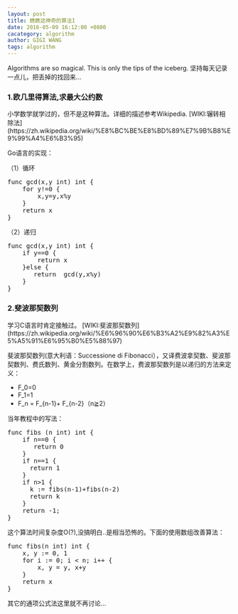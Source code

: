 ```yaml
---
layout: post
title: 瞧瞧这神奇的算法I
date: 2016-05-09 16:12:00 +0800
cacategory: algorithm
author: GIGI WANG
tags: algorithm
---
```

Algorithms are so magical. This is only the tips of the iceberg.
坚持每天记录一点儿，把丢掉的找回来...
<h3>1.欧几里得算法,求最大公约数</h3>
  小学数学就学过的，但不是这种算法。详细的描述参考Wikipedia.
  [WIKI:辗转相除法](https://zh.wikipedia.org/wiki/%E8%BC%BE%E8%BD%89%E7%9B%B8%E9%99%A4%E6%B3%95)

 Go语言的实现：
 
 （1）循环
<pre>
func gcd(x,y int) int {
    for y!=0 {
        x,y=y,x%y
    }
    return x
}
</pre>
 （2）递归
<pre>
func gcd(x,y int) int {
    if y==0 {
        return x
    }else {
       return  gcd(y,x%y)
    }
}
</pre>
<h3>2.斐波那契数列</h3>
学习C语言时肯定接触过。
[WIKI:斐波那契数列](https://zh.wikipedia.org/wiki/%E6%96%90%E6%B3%A2%E9%82%A3%E5%A5%91%E6%95%B0%E5%88%97)

斐波那契数列(意大利语：Successione di Fibonacci），又译费波拿契数、斐波那契数列、费氏数列、黄金分割数列。在数学上，费波那契数列是以递归的方法来定义：

- F_0=0
- F_1=1
- F_n = F_{n-1}+ F_{n-2}（n≧2）

当年教程中的写法：
<pre>
func fibs (n int) int {
    if n==0 {
       return 0
    }
    if n==1 {
      return 1
    }
    if n>1 {
      k := fibs(n-1)+fibs(n-2)
      return k
    }
    return -1;
}
</pre>
这个算法时间复杂度O(?),没搞明白..是相当恐怖的。下面的使用数组改善算法：
<pre>
func fibs(n int) int {
    x, y := 0, 1
    for i := 0; i < n; i++ {
        x, y = y, x+y
    }
    return x
}
</pre>
其它的通项公式法这里就不再讨论...
